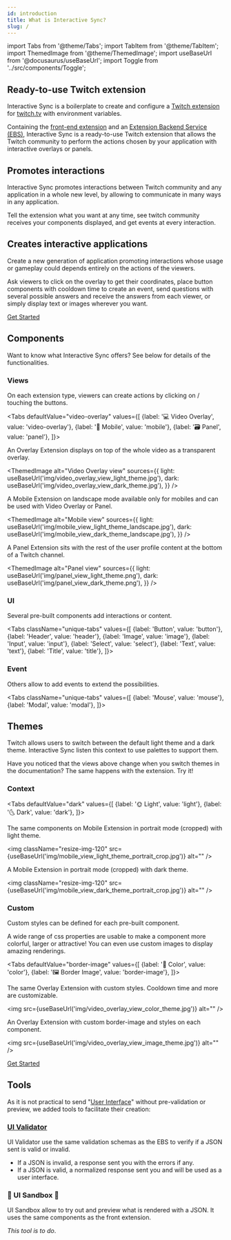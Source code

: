 ```yaml
---
id: introduction
title: What is Interactive Sync?
slug: /
---
```


import Tabs from '@theme/Tabs';
import TabItem from '@theme/TabItem';
import ThemedImage from '@theme/ThemedImage';
import useBaseUrl from '@docusaurus/useBaseUrl';
import Toggle from '../src/components/Toggle';

## Ready-to-use Twitch extension

Interactive Sync is a boilerplate to create and configure a [Twitch extension](https://www.twitch.tv/p/extensions/) for [twitch.tv](https://www.twitch.tv/) with environment variables.

Containing the [front-end extension](https://github.com/jmcartlamy/interactive-sync-front/) and an [Extension Backend Service (EBS)](https://github.com/jmcartlamy/interactive-sync-ebs/), Interactive Sync is a ready-to-use Twitch extension that allows the Twitch community to perform the actions chosen by your application with interactive overlays or panels.

## Promotes interactions

Interactive Sync promotes interactions between Twitch community and any application in a whole new level, by allowing to communicate in many ways in any application.

Tell the extension what you want at any time, see twitch community receives your components displayed, and get events at every interaction.

## Creates interactive applications

Create a new generation of application promoting interactions whose usage or gameplay could depends entirely on the actions of the viewers.

Ask viewers to click on the overlay to get their coordinates, place button components with cooldown time to create an event, send questions with several possible answers and receive the answers from each viewer, or simply display text or images wherever you want.

<a className="button button--lg button--outline button--block button--primary" href="/docs/getting-started/registering-your-application">Get Started</a>

## Components

Want to know what Interactive Sync offers? See below for details of the functionalities.

### Views

On each extension type, viewers can create actions by clicking on / touching the buttons.

<Tabs
defaultValue="video-overlay"
values={[
{label: '💻 Video Overlay', value: 'video-overlay'},
{label: '📱 Mobile', value: 'mobile'},
{label: '🗃️ Panel', value: 'panel'},
]}>
<TabItem value="video-overlay">

An Overlay Extension displays on top of the whole video as a transparent overlay.

<ThemedImage
alt="Video Overlay view"
sources={{
  light: useBaseUrl('img/video_overlay_view_light_theme.jpg'),
  dark: useBaseUrl('img/video_overlay_view_dark_theme.jpg'),
}}
/>

</TabItem>

<TabItem value="mobile">

A Mobile Extension on landscape mode available only for mobiles and can be used with Video Overlay or Panel.

<ThemedImage
alt="Mobile view"
sources={{
  light: useBaseUrl('img/mobile_view_light_theme_landscape.jpg'),
  dark: useBaseUrl('img/mobile_view_dark_theme_landscape.jpg'),
}}
/>
</TabItem>
<TabItem value="panel">

A Panel Extension sits with the rest of the user profile content at the bottom of a Twitch channel.

<ThemedImage
alt="Panel view"
sources={{
  light: useBaseUrl('img/panel_view_light_theme.png'),
  dark: useBaseUrl('img/panel_view_dark_theme.png'),
}}
/>
</TabItem>
</Tabs>

### UI

Several pre-built components add interactions or content.

<Tabs
className="unique-tabs"
values={[
{label: 'Button', value: 'button'},
{label: 'Header', value: 'header'},
{label: 'Image', value: 'image'},
{label: 'Input', value: 'input'},
{label: 'Select', value: 'select'},
{label: 'Text', value: 'text'},
{label: 'Title', value: 'title'},
]}>
<TabItem value="button"></TabItem>
<TabItem value="header"></TabItem>
<TabItem value="image"></TabItem>
<TabItem value="input"></TabItem>
<TabItem value="select"></TabItem>
<TabItem value="text"></TabItem>
<TabItem value="title"></TabItem>
</Tabs>

### Event

Others allow to add events to extend the possibilities.

<Tabs
className="unique-tabs"
values={[
{label: 'Mouse', value: 'mouse'},
{label: 'Modal', value: 'modal'},
]}>
<TabItem value="mouse"></TabItem>
<TabItem value="modal"></TabItem>
</Tabs>

## Themes

Twitch allows users to switch between the default light theme and a dark theme. Interactive Sync listen this context to use palettes to support them.

Have you noticed that the views above change when you switch themes in the documentation? The same happens with the extension. Try it! <Toggle className="custom-toggle" />

### Context

<Tabs
defaultValue="dark"
values={[
{label: '🌞 Light', value: 'light'},
{label: '🌜 Dark', value: 'dark'},
]}>
<TabItem value="light">

The same components on Mobile Extension in portrait mode (cropped) with light theme.

<img
className="resize-img-120"
src={useBaseUrl('img/mobile_view_light_theme_portrait_crop.jpg')}
alt=""
/>
</TabItem>

<TabItem value="dark">

A Mobile Extension in portrait mode (cropped) with dark theme.

<img
className="resize-img-120"
src={useBaseUrl('img/mobile_view_dark_theme_portrait_crop.jpg')}
alt=""
/>
</TabItem>

</Tabs>

### Custom

Custom styles can be defined for each pre-built component.

A wide range of css properties are usable to make a component more colorful, larger or attractive! You can even use custom images to display amazing renderings.

<Tabs
defaultValue="border-image"
values={[
{label: '🎨 Color', value: 'color'},
{label: '🖼️ Border Image', value: 'border-image'},
]}>
<TabItem value="color">

The same Overlay Extension with custom styles. Cooldown time and more are customizable.

<img
src={useBaseUrl('img/video_overlay_view_color_theme.jpg')}
alt=""
/>
</TabItem>

<TabItem value="border-image">

An Overlay Extension with custom border-image and styles on each component.

<img
src={useBaseUrl('img/video_overlay_view_image_theme.jpg')}
alt=""
/>
</TabItem>

</Tabs>

<a className="button button--lg button--outline button--block button--primary" href="/docs/getting-started/registering-your-application">Get Started</a>

## Tools

As it is not practical to send "[User Interface](/docs/getting-started/create-ui)" without pre-validation or preview, we added tools to facilitate their creation:

### [UI Validator](/tools/ui/validator)

UI Validator use the same validation schemas as the EBS to verify if a JSON sent is valid or invalid.

-   If a JSON is invalid, a response sent you with the errors if any.
-   If a JSON is valid, a normalized response sent you and will be used as a user interface.

### 🚧 UI Sandbox 🚧

UI Sandbox allow to try out and preview what is rendered with a JSON. It uses the same components as the front extension.

_This tool is to do_.

